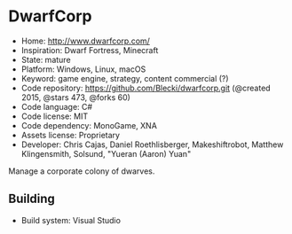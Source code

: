 # DwarfCorp

- Home: http://www.dwarfcorp.com/
- Inspiration: Dwarf Fortress, Minecraft
- State: mature
- Platform: Windows, Linux, macOS
- Keyword: game engine, strategy, content commercial (?)
- Code repository: https://github.com/Blecki/dwarfcorp.git (@created 2015, @stars 473, @forks 60)
- Code language: C#
- Code license: MIT
- Code dependency: MonoGame, XNA
- Assets license: Proprietary
- Developer: Chris Cajas, Daniel Roethlisberger, Makeshiftrobot, Matthew Klingensmith, Solsund, "Yueran (Aaron) Yuan"

Manage a corporate colony of dwarves.

## Building

- Build system: Visual Studio
